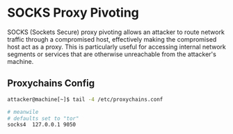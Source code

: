 # SOCKS Proxy Pivoting

SOCKS (Sockets Secure) proxy pivoting allows an attacker to route network traffic through a compromised host, effectively making the compromised host act as a proxy. This is particularly useful for accessing internal network segments or services that are otherwise unreachable from the attacker's machine.

## Proxychains Config

```bash
attacker@machine[~]$ tail -4 /etc/proxychains.conf

# meanwile
# defaults set to "tor"
socks4 	127.0.0.1 9050
```

